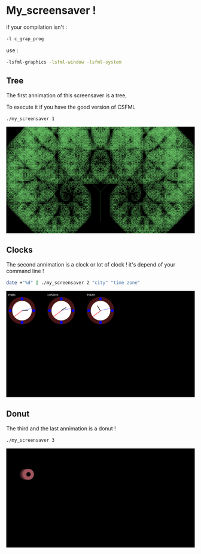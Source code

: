 # My_screensaver !

if your compilation isn't :
```bash
-l c_grap_prog
```

use :

```bash
-lsfml-graphics -lsfml-window -lsfml-system
```

## Tree

The first annimation of this screensaver is a tree,

To execute it if you have the good version of CSFML

```bash
./my_screensaver 1
```

![tree fractal](data/tree.png?raw=true)

## Clocks

The second annimation is a clock or lot of clock ! it's depend of your command line !

```bash
date +"%d" | ./my_screensaver 2 "city" "time zone"
```

![clock](data/clock.png?raw=true)

## Donut

The third and the last annimation is a donut !

```bash
./my_screensaver 3
```

![donut](data/donut.png?raw=true)
